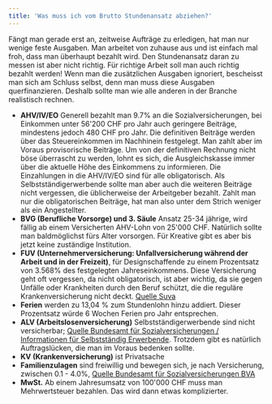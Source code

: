 ```yaml
---
title: 'Was muss ich vom Brutto Stundenansatz abziehen?'
---
```


Fängt man gerade erst an, zeitweise Aufträge zu erledigen, hat man nur wenige feste Ausgaben. Man arbeitet von zuhause aus und ist einfach mal froh, dass man überhaupt bezahlt wird. Den Stundenansatz daran zu messen ist aber nicht richtig. Für richtige Arbeit soll man auch richtig bezahlt werden! Wenn man die zusätzlichen Ausgaben ignoriert, bescheisst man sich am Schluss selbst, denn man muss diese Ausgaben querfinanzieren. Deshalb sollte man wie alle anderen in der Branche realistisch rechnen.

- __AHV/IV/EO__ Generell bezahlt man 9.7% an die Sozialversicherungen, bei Einkommen unter 56'200 CHF pro Jahr auch geringere Beiträge, mindestens jedoch 480 CHF pro Jahr. Die definitiven Beiträge werden über das Steuereinkommen im Nachhinein festgelegt. Man zahlt aber im Voraus provisorische Beiträge. Um von der definitiven Rechnung nicht böse überrascht zu werden, lohnt es sich, die Ausgleichskasse immer über die aktuelle Höhe des Einkommens zu informieren. Die Einzahlungen in die AHV/IV/EO sind für alle obligatorisch. Als Selbstständigerwerbende sollte man aber auch die weiteren Beiträge nicht vergessen, die üblicherweise der Arbeitgeber bezahlt. Zahlt man nur die obligatorischen Beiträge, hat man also unter dem Strich weniger als ein Angestellter.
- __BVG (Berufliche Vorsorge) und 3. Säule__ Ansatz 25-34 jährige, wird fällig ab einem Versicherten AHV-Lohn von 25'000 CHF. Natürlich sollte man baldmöglichst fürs Alter vorsorgen. Für Kreative gibt es aber bis jetzt keine zuständige Institution. 
- __FUV (Unternehmerversicherung: Unfallversicherung während der Arbeit und in der Freizeit)__, für Designschaffende zu einem Prozentsatz von 3.568% des festgelegten Jahreseinkommens. Diese Versicherung geht oft vergessen, da nicht obligatorisch, ist aber wichtig, da sie gegen Unfälle oder Krankheiten durch den Beruf schützt, die die reguläre Krankenversicherung nicht deckt. [Quelle Suva](https://www.suva.ch/de-CH/versicherung/versicherung/unternehmerversicherung?target=_blank)
- __Ferien__ werden zu 13,04 % zum Stundenlohn hinzu addiert. Dieser Prozentsatz würde 6 Wochen Ferien pro Jahr entsprechen.
- __ALV (Arbeitslosenversicherung)__ Selbstständigerwerbende sind nicht versicherbar; [Quelle Bundesamt für Sozialversicherungen / Informationen für Selbstständig Erwerbende](https://www.bsv.admin.ch/bsv/de/home/informationen-fuer/selbstaendige.html?target=_blank). Trotzdem gibt es natürlich Auftragslücken, die man im Voraus bedenken sollte. 
- __KV (Krankenversicherung)__ ist Privatsache
- __Familienzulagen__ sind freiwillig und bewegen sich, je nach Versicherung, zwischen 0.1 - 4.0%, [Quelle Bundesamt für Sozialversicherungen BVA](https://www.bsv.admin.ch/bsv/de/home/sozialversicherungen/famz.html?target=_blank)
- __MwSt.__ Ab einem Jahresumsatz von 100'000 CHF muss man Mehrwertsteuer bezahlen. Das wird dann etwas komplizierter.
